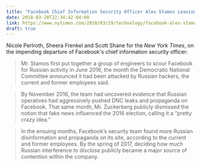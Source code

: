 ```yaml
---
title: "Facebook Chief Information Security Officer Alex Stamos Leaving Company"
date: 2018-03-20T22:34:42-04:00
link: https://www.nytimes.com/2018/03/19/technology/facebook-alex-stamos.html
draft: true
---
```


Nicole Perlroth, Sheera Frenkel and Scott Shane for the *New York Times*, on the impending departure of Facebook's chief information security officer: 

> Mr. Stamos first put together a group of engineers to scour Facebook for Russian activity in June 2016, the month the Democratic National Committee announced it had been attacked by Russian hackers, the current and former employees said.

> By November 2016, the team had uncovered evidence that Russian operatives had aggressively pushed DNC leaks and propaganda on Facebook. That same month, Mr. Zuckerberg publicly dismissed the notion that fake news influenced the 2016 election, calling it a “pretty crazy idea.”

> In the ensuing months, Facebook’s security team found more Russian disinformation and propaganda on its site, according to the current and former employees. By the spring of 2017, deciding how much Russian interference to disclose publicly became a major source of contention within the company.

